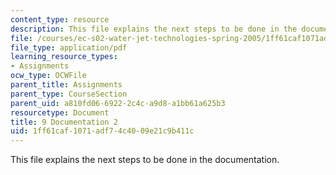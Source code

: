 ```yaml
---
content_type: resource
description: This file explains the next steps to be done in the documentation.
file: /courses/ec-s02-water-jet-technologies-spring-2005/1ff61caf1071adf74c4009e21c9b411c_MITEC_S02S05_9_document2.pdf
file_type: application/pdf
learning_resource_types:
- Assignments
ocw_type: OCWFile
parent_title: Assignments
parent_type: CourseSection
parent_uid: a810fd06-6922-2c4c-a9d8-a1bb61a625b3
resourcetype: Document
title: 9 Documentation 2
uid: 1ff61caf-1071-adf7-4c40-09e21c9b411c
---
```

This file explains the next steps to be done in the documentation.

